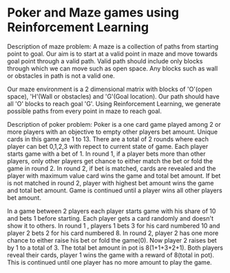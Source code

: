 # Poker and Maze games using Reinforcement Learning

Description of maze problem:
A maze is a collection of paths from starting point to goal. Our aim is to start at a valid point in maze and move towards goal point through a valid path. Valid path should include only blocks through which we can move such as open space. Any blocks such as wall or obstacles in path is not a valid one.

Our maze environment is a 2 dimensional matrix with blocks of 'O'(open space), 'H'(Wall or obstacles) and 'G'(Goal location). Our path should have all 'O' blocks to reach goal 'G'. Using Reinforcement Learning, we generate possible paths from every point in maze to reach goal.


Description of poker problem:
Poker is a one card game played among 2 or more players with an objective to empty other players bet amount. Unique cards in this game are 1 to 13. There are a total of 2 rounds where each player can bet 0,1,2,3 with repect to current state of game. Each player starts game with a bet of 1. In round 1, if a player bets more than other players, only other players get chance to either match the bet or fold the game in round 2. In round 2, if bet is matched, cards are revealed and the player with maximum value card wins the game and total bet amount. If bet is not matched in round 2, player with highest bet amount wins the game and total bet amount. Game is continued until a player wins all other players bet amount.

In a game between 2 players each player starts game with his share of 10 and bets 1 before starting. Each player gets a card randomly and doesn't show it to others. In round 1 , players 1 bets 3 for his card numbered 10 and player 2 bets 2 for his card numbered 8. In round 2, player 2 has one more chance to either raise his bet or fold the game(0). Now player 2 raises bet by 1 to a total of 3. The total bet amount in pot is 8(1+1+3+2+1). Both players reveal their cards, player 1 wins the game with a reward of 8(total in pot). This is continued until one player has no more amount to play the game.


